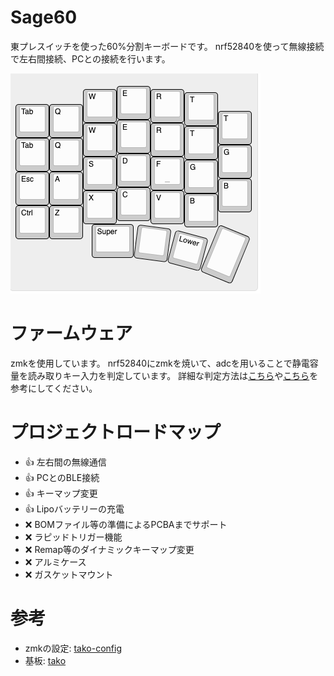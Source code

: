 # Sage60

東プレスイッチを使った60%分割キーボードです。
nrf52840を使って無線接続で左右間接続、PCとの接続を行います。

![keyboard image](images/kle.png)

# ファームウェア

zmkを使用しています。
nrf52840にzmkを焼いて、adcを用いることで静電容量を読み取りキー入力を判定しています。
詳細な判定方法は[こちら](https://nogikes.booth.pm/items/2373281)や[こちら](https://booth.pm/ja/items/2232932)を参考にしてください。

# プロジェクトロードマップ

* 👍 左右間の無線通信
* 👍 PCとのBLE接続
* 👍 キーマップ変更
* 👍 Lipoバッテリーの充電
* ❌ BOMファイル等の準備によるPCBAまでサポート
* ❌ ラピッドトリガー機能
* ❌ Remap等のダイナミックキーマップ変更
* ❌ アルミケース
* ❌ ガスケットマウント

# 参考
* zmkの設定: [tako-config](https://github.com/ssbb/tako-config)
* 基板: [tako](https://github.com/ssbb/tako)
